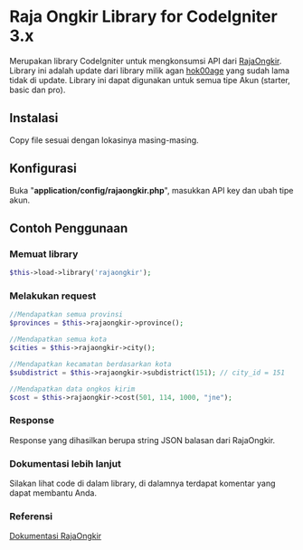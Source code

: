 # Raja Ongkir Library for CodeIgniter 3.x
Merupakan library CodeIgniter untuk mengkonsumsi API dari [RajaOngkir](http://rajaongkir.com).
Library ini adalah update dari library milik agan [hok00age](https://github.com/hok00age/rajaongkir-codeigniter) yang sudah lama tidak di update. Library ini dapat digunakan untuk semua tipe Akun (starter, basic dan pro).


## Instalasi
Copy file sesuai dengan lokasinya masing-masing.
## Konfigurasi
Buka "**application/config/rajaongkir.php**", masukkan API key dan ubah tipe akun.
## Contoh Penggunaan
### Memuat library
```php
$this->load->library('rajaongkir');
```
### Melakukan request
```php
//Mendapatkan semua provinsi
$provinces = $this->rajaongkir->province();

//Mendapatkan semua kota
$cities = $this->rajaongkir->city();

//Mendapatkan kecamatan berdasarkan kota
$subdistrict = $this->rajaongkir->subdistrict(151); // city_id = 151

//Mendapatkan data ongkos kirim
$cost = $this->rajaongkir->cost(501, 114, 1000, "jne");
```
### Response
Response yang dihasilkan berupa string JSON balasan dari RajaOngkir.
### Dokumentasi lebih lanjut
Silakan lihat code di dalam library, di dalamnya terdapat komentar yang dapat membantu Anda.
### Referensi
[Dokumentasi RajaOngkir](http://rajaongkir.com/dokumentasi)
